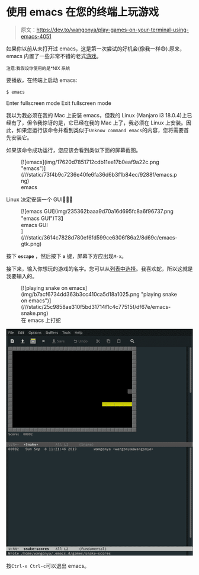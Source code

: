 # 使用 emacs 在您的终端上玩游戏

> 原文：<https://dev.to/wangonya/play-games-on-your-terminal-using-emacs-4051>

如果你以前从未打开过 emacs，这是第一次尝试的好机会(像我一样😅).原来，emacs 内置了一些非常不错的老式[游戏](https://www.emacswiki.org/emacs/CategoryGames)。

<small>注意:我假设你使用的是*NIX 系统</small>

要播放，在终端上启动 emacs:

```
$ emacs 
```

Enter fullscreen mode Exit fullscreen mode

我以为我必须在我的 Mac 上安装 emacs，但我的 Linux (Manjaro i3 18.0.4)上已经有了，但令我惊讶的是，它已经在我的 Mac 上了，我必须在 Linux 上安装。因此，如果您运行该命令并看到类似于`Unknow command emacs`的内容，您将需要首先安装它。

如果该命令成功运行，您应该会看到类似下面的屏幕截图。

<figure>[![emacs](img/17620d7851712cdb11ee17b0eaf9a22c.png "emacs")](///static/73f4b9c7236e40fe6fa36d6b3f1b84ec/9288f/emacs.png)

<figcaption>emacs</figcaption>

</figure>

Linux 决定安装一个 GUI🤷🏽‍♂️

<figure>[![emacs GUI](img/235362baaa9d70a16d695fc8a6f96737.png "emacs GUI")T3】

<figcaption>emacs GUI</figcaption>](///static/3614c7828d780ef6fd599ce6306f86a2/8d69c/emacs-gtk.png) </figure>

按下 **`escape`** ，然后按下 **`x`** 键，屏幕下方应出现`M-x`。

接下来，输入你想玩的游戏的名字。您可以从[列表中选择](https://www.emacswiki.org/emacs/CategoryGames#toc1)。我喜欢蛇，所以这就是我要输入的。

<figure>[![playing snake on emacs](img/b7acf6734dd363b3cc410ca5d18a1025.png "playing snake on emacs")](///static/25c9858ae310f5bd31714f1c4c77515f/df67e/emacs-snake.png) 

<figcaption>在 emacs 上打蛇</figcaption>

</figure>

[![emacs snake2](img/4a507b56e838966afe7fc9a427fa6f19.png "emacs snake2")](///static/dd0eb3e2d0c1836f5a2f71699a0e6d5d/8d69c/emacs-snake2.png)

按`Ctrl-x Ctrl-c`可以退出 emacs。
